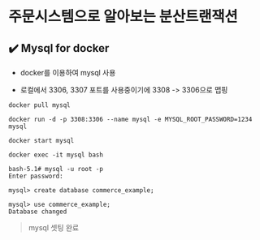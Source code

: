 # 주문시스템으로 알아보는 분산트랜잭션
## ✔️ Mysql for docker
- docker를 이용하여 mysql 사용

- 로컬에서 3306, 3307 포트를 사용중이기에 3308 -> 3306으로 맵핑

```
docker pull mysql
                                 
docker run -d -p 3308:3306 --name mysql -e MYSQL_ROOT_PASSWORD=1234 mysql

docker start mysql

docker exec -it mysql bash

bash-5.1# mysql -u root -p
Enter password:

mysql> create database commerce_example;

mysql> use commerce_example;
Database changed
```
> mysql 셋팅 완료
